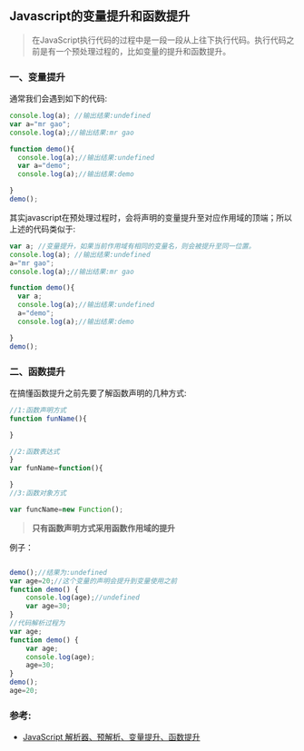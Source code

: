 ## Javascript的变量提升和函数提升 

> 在JavaScript执行代码的过程中是一段一段从上往下执行代码。执行代码之前是有一个预处理过程的，比如变量的提升和函数提升。

### 一、变量提升

通常我们会遇到如下的代码:

```js
console.log(a); //输出结果:undefined
var a="mr gao";
console.log(a);//输出结果:mr gao

function demo(){
  console.log(a);//输出结果:undefined
  var a="demo";
  console.log(a);//输出结果:demo

}
demo();

```

其实javascript在预处理过程时，会将声明的变量提升至对应作用域的顶端；所以上述的代码类似于:
```js
var a; //变量提升，如果当前作用域有相同的变量名，则会被提升至同一位置。
console.log(a); //输出结果:undefined
a="mr gao";
console.log(a);//输出结果:mr gao

function demo(){
  var a;
  console.log(a);//输出结果:undefined
  a="demo";
  console.log(a);//输出结果:demo

}
demo();
```

### 二、函数提升

在搞懂函数提升之前先要了解函数声明的几种方式:

```js
//1:函数声明方式
function funName(){

}

//2:函数表达式
}
var funName=function(){

}
//3:函数对象方式

var funcName=new Function();

```

> **只有函数声明方式采用函数作用域的提升**

例子：
```js

demo();//结果为:undefined
var age=20;//这个变量的声明会提升到变量使用之前
function demo() {
    console.log(age);//undefined
    var age=30;
}
//代码解析过程为
var age;
function demo() {
    var age;
    console.log(age);
    age=30;
}
demo();
age=20;
```

### 参考:
- [JavaScript 解析器、预解析、变量提升、函数提升](https://blog.csdn.net/weixin_42787326/article/details/81328757)
